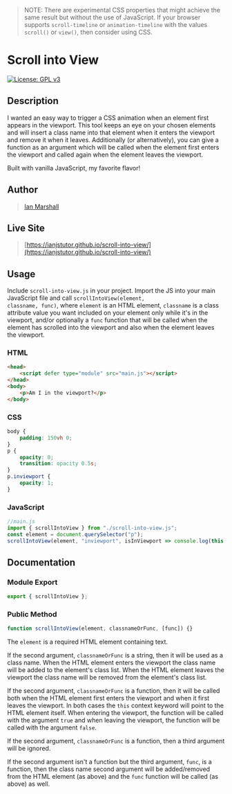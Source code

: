 > NOTE: There are experimental CSS properties that might achieve the same result but without the use of JavaScript. If your browser supports <code>scroll-timeline</code> or <code>animation-timeline</code> with the values <code>scroll()</code> or <code>view()</code>, then consider using CSS.

# Scroll into View

[![License: GPL v3](https://img.shields.io/badge/License-GPLv3-blue.svg)](https://www.gnu.org/licenses/gpl-3.0)

## Description

I wanted an easy way to trigger a CSS animation when an element first appears in the viewport. This tool keeps an eye on your chosen elements and will insert a class name into that element when it enters the viewport and remove it when it leaves. Additionally (or alternatively), you can give a function as an argument which will be called when the element first enters the viewport and called again when the element leaves the viewport.

Built with vanilla JavaScript, my favorite flavor!

## Author

> [Ian Marshall](https://ianjstutor.github.io/ian-marshall/)

## Live Site

> [https://ianjstutor.github.io/scroll-into-view/](https://ianjstutor.github.io/scroll-into-view/)

## Usage

Include <code>scroll-into-view.js</code> in your project. Import the JS into your main JavaScript file and call <code>scrollIntoView(element, classname, func)</code>, where <code>element</code> is an HTML element, <code>classname</code> is a class attribute value you want included on your element only while it's in the viewport, and/or optionally a <code>func</code> function that will be called when the element has scrolled into the viewport and also when the element leaves the viewport.

### HTML

```html
<head>
    <script defer type="module" src="main.js"></script>
</head>
<body>
    <p>Am I in the viewport?</p>
</body>
```

### CSS

```css
body {
    padding: 150vh 0;
}
p {
    opacity: 0;
    transition: opacity 0.5s;
}
p.inviewport {
    opacity: 1;
}
```

### JavaScript

```js
//main.js
import { scrollIntoView } from "./scroll-into-view.js";
const element = document.querySelector("p");
scrollIntoView(element, "inviewport", isInViewport => console.log(this, "in viewport:", isInViewport));
```

## Documentation

### Module Export

```js
export { scrollIntoView };
```

### Public Method

```js
function scrollIntoView(element, classnameOrFunc, [func]) {}
```

The <code>element</code> is a required HTML element containing text.

If the second argument, <code>classnameOrFunc</code> is a string, then it will be used as a class name. When the HTML element enters the viewport the class name will be added to the element's class list. When the HTML element leaves the viewport the class name will be removed from the element's class list.

If the second argument, <code>classnameOrFunc</code> is a function, then it will be called both when the HTML element first enters the viewport and when it first leaves the viewport. In both cases the <code>this</code> context keyword will point to the HTML element itself. When entering the viewport, the function will be called with the argument <code>true</code> and when leaving the viewport, the function will be called with the argument <code>false</code>.

If the second argument, <code>classnameOrFunc</code> is a function, then a third argument will be ignored.

If the second argument isn't a function but the third argument, <code>func</code>, is a function, then the class name second argument will be added/removed from the HTML element (as above) and the <code>func</code> function will be called (as above) as well.
